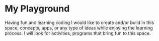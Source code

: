 # My Playground
Having fun and learning coding
I would like to create and/or build in this space, concepts, apps, or any type of ideas while enjoying the learning process.
I will look for activities, programs that bring fun to this space.
